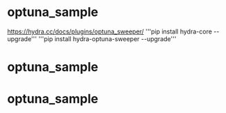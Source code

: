 # optuna_sample
<https://hydra.cc/docs/plugins/optuna_sweeper/>
'''pip install hydra-core --upgrade'''
'''pip install hydra-optuna-sweeper --upgrade'''
# optuna_sample
# optuna_sample
